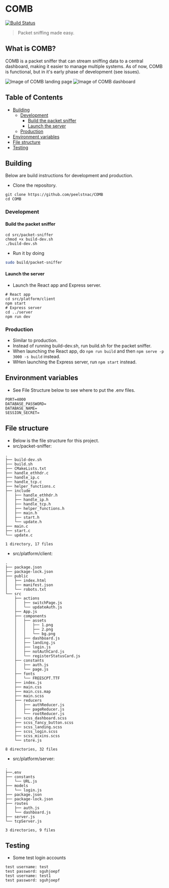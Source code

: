# COMB
[![Build Status](https://travis-ci.org/peelstnac/COMB.svg?branch=master)](https://travis-ci.org/peelstnac/COMB)
> Packet sniffing made easy.

## What is COMB?
COMB is a packet sniffer that can stream sniffing data to a central dashboard, making it easier to manage multiple systems. As of now, COMB is functional, but in it's early phase of development (see issues).

![Image of COMB landing page](https://i.imgur.com/zC1HlfK.png)
![Image of COMB dashboard](https://i.imgur.com/4v3u5s7.png)

## Table of Contents
* [Building](#building)
    * [Development](#development)
        * [Build the packet sniffer](#build-the-packet-sniffer)
        * [Launch the server](#launch-the-server)
    * [Production](#production)
* [Environment variables](#environment-variables)
* [File structure](#file-structure)
* [Testing](#testing)

## Building
Below are build instructions for development and production.
* Clone the repository.
```
git clone https://github.com/peelstnac/COMB
cd COMB
```

### Development
#### Build the packet sniffer
```
cd src/packet-sniffer
chmod +x build-dev.sh
./build-dev.sh
```
* Run it by doing
```bash
sudo build/packet-sniffer
```

#### Launch the server
* Launch the React app and Express server.
```
# React app
cd src/platform/client
npm start
# Express server
cd ../server
npm run dev
```

### Production
* Similar to production.
* Instead of running build-dev.sh, run build.sh for the packet sniffer.
* When launching the React app, do ```npm run build``` and then ```npm serve -p 3000 -s build``` instead.
* WHen launching the Express server, run ```npm start``` instead.

## Environment variables
* See File Structure below to see where to put the .env files.
```
PORT=4000
DATABASE_PASSWORD=
DATABASE_NAME=
SESSION_SECRET=
```

## File structure
* Below is the file structure for this project.
* src/packet-sniffer:
```
.
├── build-dev.sh
├── build.sh
├── CMakeLists.txt
├── handle_ethhdr.c
├── handle_ip.c
├── handle_tcp.c
├── helper_functions.c
├── include
│   ├── handle_ethhdr.h
│   ├── handle_ip.h
│   ├── handle_tcp.h
│   ├── helper_functions.h
│   ├── main.h
│   ├── start.h
│   └── update.h
├── main.c
├── start.c
└── update.c

1 directory, 17 files
```
* src/platform/client:
```
.
├── package.json
├── package-lock.json
├── public
│   ├── index.html
│   ├── manifest.json
│   └── robots.txt
└── src
    ├── actions
    │   ├── switchPage.js
    │   └── updateAuth.js
    ├── App.js
    ├── components
    │   ├── assets
    │   │   ├── 1.png
    │   │   ├── 2.png
    │   │   └── bg.png
    │   ├── dashboard.js
    │   ├── landing.js
    │   ├── login.js
    │   ├── notAuthCard.js
    │   └── registerStatusCard.js
    ├── constants
    │   ├── auth.js
    │   └── page.js
    ├── fonts
    │   └── FREESCPT.TTF
    ├── index.js
    ├── main.css
    ├── main.css.map
    ├── main.scss
    ├── reducers
    │   ├── authReducer.js
    │   ├── pageReducer.js
    │   └── rootReducer.js
    ├── scss_dashboard.scss
    ├── scss_fancy_button.scss
    ├── scss_landing.scss
    ├── scss_login.scss
    ├── scss_mixins.scss
    └── store.js

8 directories, 32 files
```
* src/platform/server:
```
.
├──.env
├── constants
│   └── URL.js
├── models
│   └── login.js
├── package.json
├── package-lock.json
├── routes
│   ├── auth.js
│   └── dashboard.js
├── server.js
└── tcpServer.js

3 directories, 9 files
```

## Testing
* Some test login accounts
```
test username: test
test password: sguhjoepf
test username: test1
test password: sguhjoepf
```
